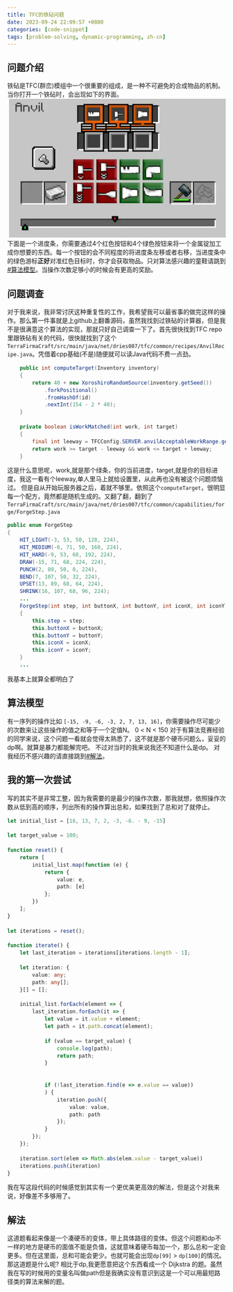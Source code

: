 ```yaml
---
title: TFC的铁砧问题
date: 2023-09-24 22:09:57 +0800
categories: [code-snippet]
tags: [problem-solving, dynamic-programming, zh-cn]
---
```

## 问题介绍
铁砧是TFC(群峦)模组中一个很重要的组成，是一种不可避免的合成物品的机制。当你打开一个铁砧时，会出现如下的界面。
![Anvil](../assets/img/minecraft/Screenshot_20230924_231152.webp)  
下面是一个进度条，你需要通过4个红色按钮和4个绿色按钮来将一个金属锭加工成你想要的东西。每一个按钮的会不同程度的将进度条左移或者右移，当进度条中的绿色游标**正好**对准红色目标时，你才会获取物品。只对算法感兴趣的童鞋请跳到 [#算法模型](#算法模型)。当操作次数足够小的时候会有更高的奖励。
## 问题调查
对于我来说，我非常讨厌这种重复性的工作，我希望我可以最省事的做完这样的操作。那么第一件事就是上github上翻番源码，虽然我找到过铁砧的计算器，但是我不是很满意这个算法的实现，那就只好自己调查一下了。首先很快找到TFC repo里跟铁砧有关的代码，很快就找到了这个 `TerraFirmaCraft/src/main/java/net/dries007/tfc/common/recipes/AnvilRecipe.java`。凭借着cpp基础(不是)随便就可以读Java代码不费一点劲。
```java
    public int computeTarget(Inventory inventory)
    {
        return 40 + new XoroshiroRandomSource(inventory.getSeed())
            .forkPositional()
            .fromHashOf(id)
            .nextInt(154 - 2 * 40);
    }

    private boolean isWorkMatched(int work, int target)
    {
        final int leeway = TFCConfig.SERVER.anvilAcceptableWorkRange.get();
        return work >= target - leeway && work <= target + leeway;
    }
```
这是什么意思呢，work,就是那个绿条，你的当前进度，target,就是你的目标进度，我这一看有个leeway,单人里马上就给设置里，从此再也没有被这个问题烦恼过。
但是自从开始玩服务器之后，着就不够里。依照这个`computeTarget`，很明显每一个配方，竟然都是随机生成的。又翻了翻，翻到了`TerraFirmaCraft/src/main/java/net/dries007/tfc/common/capabilities/forge/ForgeStep.java`
```java
public enum ForgeStep
{
    HIT_LIGHT(-3, 53, 50, 128, 224),
    HIT_MEDIUM(-6, 71, 50, 160, 224),
    HIT_HARD(-9, 53, 68, 192, 224),
    DRAW(-15, 71, 68, 224, 224),
    PUNCH(2, 89, 50, 0, 224),
    BEND(7, 107, 50, 32, 224),
    UPSET(13, 89, 68, 64, 224),
    SHRINK(16, 107, 68, 96, 224);
    ...
    ForgeStep(int step, int buttonX, int buttonY, int iconX, int iconY)
    {
        this.step = step;
        this.buttonX = buttonX;
        this.buttonY = buttonY;
        this.iconX = iconX;
        this.iconY = iconY;
    }
    ...
```
我基本上就算全都明白了
## 算法模型
有一序列的操作比如 `[-15, -9, -6, -3, 2, 7, 13, 16]`，你需要操作尽可能少的次数来让这些操作的值之和等于一个定值N。
0 < N < 150
对于有算法竞赛经验的同学来说，这个问题一看就会觉得太熟悉了，这不就是那个硬币问题么，妥妥的dp啊。就算是暴力都能解完吧。
不过对当时的我来说我还不知道什么是dp。
对我经历不感兴趣的请直接跳到[#解法](#解法)。

## 我的第一次尝试
写的其实不是非常工整，因为我需要的是最少的操作次数，那我就想，依照操作次数从低到高的顺序，列出所有的操作算出总和，如果找到了总和对了就停止。
```typescript
let initial_list = [16, 13, 7, 2, -3, -6. - 9, -15]

let target_value = 100;

function reset() {
    return [
        initial_list.map(function (e) {
            return {
                value: e,
                path: [e]
            };
        })
    ];
}

let iterations = reset();

function iterate() {
    let last_iteration = iterations[iterations.length - 1];

    let iteration: {
        value: any;
        path: any[];
    }[] = [];

    initial_list.forEach(element => {
        last_iteration.forEach(it => {
            let value = it.value + element;
            let path = it.path.concat(element);

            if (value == target_value) {
                console.log(path);
                return path;
            }


            if (!last_iteration.find(e => e.value == value))
            ) {
                iteration.push({
                    value: value,
                    path: path
                });
            }
        });
    });

    iteration.sort(elem => Math.abs(elem.value - target_value))
    iterations.push(iteration)
}
```
我在写这段代码的时候感觉到其实有一个更优美更高效的解法，但是这个对我来说，好像差不多够用了。
## 解法
这道题看起来像是一个凑硬币的变体，带上具体路径的变体。但这个问题和dp不一样的地方是硬币的面值不能是负值，这就意味着硬币每加一个，那么总和一定会更多。但在这里面，总和可能会更少。也就可能会出现`dp[99]` > `dp[100]`的情况。  
那这道题是什么呢? 相比于dp,我更愿意把这个东西看成一个 Dijkstra 的题。虽然我在写的时候用的变量名叫做path但是我确实没有意识到这是一个可以用最短路径类的算法来解的题。
